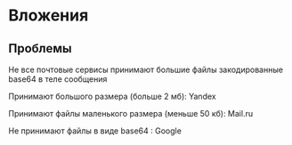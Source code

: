 # Вложения 

## Проблемы 

Не все почтовые сервисы принимают большие файлы закодированные base64 в теле сообщения

Принимают большого размера (больше 2 мб): 
Yandex

Принимают файлы маленького размера (меньше 50 кб):
Mail.ru

Не принимают файлы в виде base64 : 
Google
